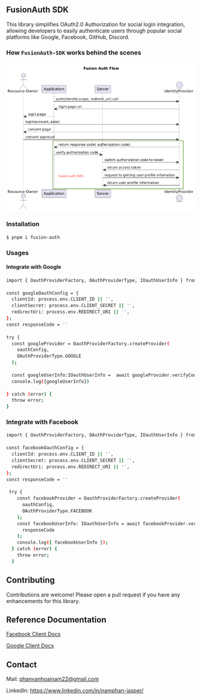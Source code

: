 ## FusionAuth SDK

This library simplifies OAuth2.0 Authorization for social login integration, allowing developers to easily authenticate users through popular social platforms like Google, Facebook, GitHub, Discord.

### How ```FusionAuth-SDK``` works behind the scenes

![fusion-auth](docs/fusion-auth-flow.png)

### Installation

```bash
$ pnpm i fusion-auth
```

### Usages

#### Integrate with Google

```bash
import { OauthProviderFactory, OAuthProviderType, IOauthUserInfo } from 'fusion-auth';

const googleOauthConfig = {
  clientId: process.env.CLIENT_ID || '',
  clientSecret: process.env.CLIENT_SECRET || '',
  redirectUri: process.env.REDIRECT_URI || '',
};
const responseCode = ''

try {
  const googleProvider = OauthProviderFactory.createProvider(
    oauthConfig,
    OAuthProviderType.GOOGLE
  );

  const googleUserInfo:IOauthUserInfo =  await googleProvider.verifyCode(responseCode);
  console.log({googleUserInfo})

} catch (error) {
  throw error;
}
```

### Integrate with Facebook

```bash
import { OauthProviderFactory, OAuthProviderType, IOauthUserInfo } from 'fusion-auth';

const facebookOauthConfig = {
  clientId: process.env.CLIENT_ID || '',
  clientSecret: process.env.CLIENT_SECRET || '',
  redirectUri: process.env.REDIRECT_URI || '',
};
const responseCode = ''

 try {
    const facebookProvider = OauthProviderFactory.createProvider(
      oauthConfig,
      OAuthProviderType.FACEBOOK
    );
    const facebookUserInfo: IOauthUserInfo = await facebookProvider.verifyCode(
      responseCode
    );
    console.log({ facebookUserInfo });
  } catch (error) {
    throw error;
  }
```

## Contributing

Contributions are welcome! Please open a pull request if you have any enhancements for this library.

## Reference Documentation

[Facebook Client Docs](https://developers.facebook.com/docs/facebook-login/guides/advanced/manual-flow/)

[Google Client Docs](https://developers.google.com/identity/protocols/oauth2)

## Contact

Mail: phanvanhoainam22@gmail.com

LinkedIn: https://www.linkedin.com/in/namphan-jasper/
